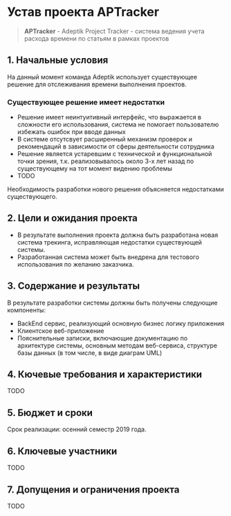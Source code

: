 # Устав проекта APTracker
> **APTracker** - Adeptik Project Tracker - система ведения учета расхода времени по статьям в рамках проектов
## 1. Начальные условия
На данный момент команда Adeptik использует существующее решение для отслеживания времени выполнения проектов. 
### Существующее решение имеет недостатки
- Решение имеет неинтуитивный интерфейс, что выражается в сложности его использования, система не помогает пользователю избежать ошибок при вводе данных
- В системе отсутсвует расширенный механизм проверок и рекомендаций в зависимости от сферы деятельности сотрудника
- Решение является устаревшим с технической и функциональной точки зрения, т.к. реализовывалось около 3-х лет назад по существующему на тот момент видению проблемы
- TODO

Необходимость разработки нового решения объясняется недостатками существующего.
## 2. Цели и ожидания проекта
- В результате выполнения проекта должна быть разработана новая система трекинга, исправляющая недостатки существующей системы.
- Разработанная система может быть внедрена для тестового использования по желанию заказчика.

## 3. Содержание и результаты
В результате разработки системы должны быть получены следующие компоненты:
- BackEnd сервис, реализующий основную бизнес логику приложения
- Клиентское веб-приложение 
- Пояснительные записки, включающие документацию по архитектуре системы, основным методам веб-сервиса, структуре базы данных (в том числе, в виде диаграм UML)

## 4. Кючевые требования и характеристики 
TODO

## 5. Бюджет и сроки
Срок реализации: осенний семестр 2019 года.

## 6. Ключевые участники
TODO

## 7. Допущения и ограничения проекта
TODO